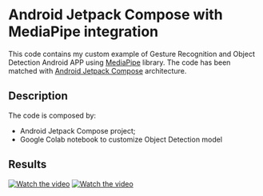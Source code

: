 # Android Jetpack Compose with MediaPipe integration

This code contains my custom example of Gesture Recognition and Object Detection Android APP using [MediaPipe](https://ai.google.dev/edge/mediapipe/solutions/guide) library.
The code has been matched with [Android Jetpack Compose](https://developer.android.com/compose) architecture.

## Description

The code is composed by:
- Android Jetpack Compose project;
- Google Colab notebook to customize Object Detection model

## Results

[![Watch the video](https://img.youtube.com/vi/K6HKXiNspGU/maxresdefault.jpg)](https://youtube.com/shorts/K6HKXiNspGU)
[![Watch the video](https://img.youtube.com/vi/zpIXP_pxjUU/maxresdefault.jpg)](https://youtube.com/shorts/zpIXP_pxjUU)

